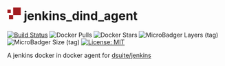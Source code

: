 # ![](https://github.com/docker-suite/artwork/raw/master/logo/png/logo_32.png) jenkins_dind_agent
[![Build Status](http://jenkins.hexocube.fr/job/docker-suite/job/jenkins_dind_agent/badge/icon?color=green&style=flat-square)](http://jenkins.hexocube.fr/job/docker-suite/job/jenkins_dind_agent/)
![Docker Pulls](https://img.shields.io/docker/pulls/dsuite/jenkins_dind_agent.svg?style=flat-square)
![Docker Stars](https://img.shields.io/docker/stars/dsuite/jenkins_dind_agent.svg?style=flat-square)
![MicroBadger Layers (tag)](https://img.shields.io/microbadger/layers/dsuite/jenkins_dind_agent/latest.svg?style=flat-square)
![MicroBadger Size (tag)](https://img.shields.io/microbadger/image-size/dsuite/jenkins_dind_agent/latest.svg?style=flat-square)
[![License: MIT](https://img.shields.io/badge/License-MIT-brightgreen.svg?style=flat-square)](https://opensource.org/licenses/MIT)

A jenkins docker in docker agent for [dsuite/jenkins](https://github.com/docker-suite/jenkins)

